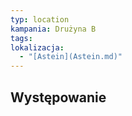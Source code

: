 ```yaml
---
typ: location
kampania: Drużyna B
tags: 
lokalizacja:
  - "[Astein](Astein.md)"
---
```



## Występowanie
